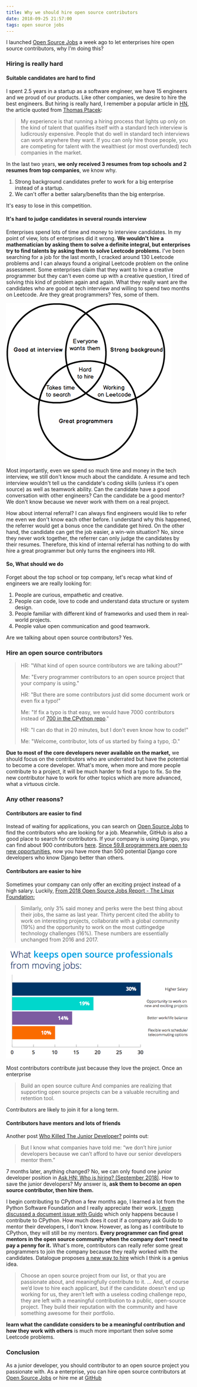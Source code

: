 ```yaml
---
title: Why we should hire open source contributors
date: 2018-09-25 21:57:00
tags: open source jobs
---
```

I launched [Open Source Jobs](https://www.osjobs.net) a week ago to let enterprises hire open source contributors, why I'm doing this?

### Hiring is really hard

####  Suitable candidates are hard to find
I spent 2.5 years in a startup as a software engineer, we have 15 engineers and we proud of our products. Like other companies, we desire to hire the best engineers. But hiring is really hard, I remember a popular article in [HN](https://danluu.com/programmer-moneyball/), the article quoted from [Thomas Ptacek](https://news.ycombinator.com/item?id=11290662):

> My experience is that running a hiring process that lights up only on the kind of talent that qualifies itself with a standard tech interview is ludicrously expensive. People that do well in standard tech interviews can work anywhere they want. If you can only hire those people, you are competing for talent with the wealthiest (or most overfunded) tech companies in the market.

In the last two years, **we only received 3 resumes from top schools and 2 resumes from top companies**, we know why.

1. Strong background candidates prefer to work for a big enterprise instead of a startup.
2. We can't offer a better salary/benefits than the big enterprise.

It's easy to lose in this competition. 

#### It's hard to judge candidates in several rounds interview
Enterprises spend lots of time and money to interview candidates. In my point of view, lots of enterprises did it wrong. **We wouldn't hire a mathematician by asking them to solve a definite integral, but enterprises try to find talents by asking them to solve Leetcode problems.** I've been searching for a job for the last month, I cracked around 130 Leetcode problems and I can always found a original Leetcode problem on the online assessment. Some enterprises claim that they want to hire a creative programmer but they can't even come up with a creative question, I tired of solving this kind of problem again and again. What they really want are the candidates who are good at tech interview and willing to spend two months on Leetcode. Are they great programmers? Yes, some of them. 

![great_programmers](https://raw.githubusercontent.com/Windsooon/blog/master/imgs/osjobs/great_programmers.png)

Most importantly, even we spend so much time and money in the tech interview, we still don't know much about the candidate. A resume and tech interview wouldn't tell us the candidate's coding skills (unless it's open source) as well as teamwork ability. Can the candidate have a good conversation with other engineers? Can the candidate be a good mentor? We don't know because we never work with them on a real project.

How about internal referral? I can always find engineers would like to refer me even we don't know each other before. I understand why this happened, the referrer would get a bonus once the candidate get hired. On the other hand, the candidate can get the job easier, a win-win situation? No, since they never work together, the referrer can only judge the candidates by their resumes. Therefore, this kind of internal referral has nothing to do with hire a great programmer but only turns the engineers into HR.

#### So, What should we do
Forget about the top school or top company, let's recap what kind of engineers we are really looking for:

1. People are curious, empathetic and creative.
2. People can code, love to code and understand data structure or system design.
3. People familiar with different kind of frameworks and used them in real-world projects.
4. People value open communication and good teamwork.

Are we talking about open source contributors? Yes.

### Hire an open source contributors

> HR: "What kind of open source contributors we are talking about?"
> 
> Me: "Every programmer contributors to an open source project that your company is using."
>
> HR: "But there are some contributors just did some document work or even fix a typo!"
> 
> Me: "If fix a typo is that easy, we would have 7000 contributors instead of [700 in the CPython repo](https://github.com/python/cpython/graphs/contributors)."
> 
> HR: "I can do that in 20 minutes, but I don't even know how to code!"
> 
> Me: "Welcome, contributor, lots of us started by fixing a typo, :D."

**Due to most of the core developers never available on the market,** we should focus on the contributors who are underrated but have the potential to become a core developer. What's more, when more and more people contribute to a project, it will be much harder to find a typo to fix. So the new contributor have to work for other topics which are more advanced, what a virtuous circle.

### Any other reasons?
#### Contributors are easier to find
Instead of waiting for applications, you can search on [Open Source Jobs](https://www.osjobs.net) to find the contributors who are looking for a job. Meanwhile, GitHub is also a good place to search for contributors. If your company is using Django, you can find about 900 contributors [here](https://github.com/django/django/blob/master/AUTHORS). [Since 59.8 programmers are open to new opportunities](https://insights.stackoverflow.com/survey/2018#work-job-search-status), now you have more than 500 potential Django core developers who know Django better than others.

#### Contributors are easier to hire
Sometimes your company can only offer an exciting project instead of a high salary. Luckily, [From 2018 Open Source Jobs Report - The Linux Foundation:](https://www.linuxfoundation.org/publications/2018/06/open-source-jobs-report-2018/)

> Similarly, only 3% said money and perks were the best thing about their jobs, the same as last year.  Thirty percent cited the ability to work on interesting projects, collaborate with a global community (19%) and the opportunity to work on the most cuttingedge technology challenges (16%). These numbers are essentially unchanged from 2016 and 2017.

![moving_jobs](https://raw.githubusercontent.com/Windsooon/blog/master/imgs/osjobs/moving_jobs.png)

Most contributors contribute just because they love the project. Once an enterprise

> Build an open source culture And companies are realizing that supporting open source projects can be a valuable recruiting and retention tool. 

Contributors are likely to join it for a long term.

#### Contributors have mentors and lots of friends
Another post [Who Killed The Junior Developer?](https://medium.com/@melissamcewen/who-killed-the-junior-developer-33e9da2dc58c) points out:

> But I know what companies have told me: “we don’t hire junior developers because we can’t afford to have our senior developers mentor them.”

7 months later, anything changed? No, we can only found one junior developer position in [Ask HN: Who is hiring? (September 2018)](https://news.ycombinator.com/item?id=17902901). How to save the junior developers? My answer is, **ask them to become an open source contributor, then hire them.** 

I begin contributing to CPython a few months ago, I learned a lot from the Python Software Foundation and I really appreciate their work. [I even discussed a document issue with Guido](https://github.com/python/cpython/pull/9035) which only happens because I contribute to CPython. How much does it cost if a company ask Guido to mentor their developers, I don't know. However, as long as I contribute to CPython, they will still be my mentors. **Every programmer can find great mentors in the open source community when the company don't need to pay a penny for it.** What's more, contributors can really refer some great programmers to join the company because they really worked with the candidates. Datalogue proposes [a new way to hire](https://medium.com/datalogue/open-source-hiring-84df05fdb357) which I think is a genius idea.

> Choose an open source project from our list, or that you are passionate about, and meaningfully contribute to it.
> ...
> And, of course we’d love to hire each applicant, but if the candidate doesn’t end up working for us, they aren’t left with a useless coding challenge repo, they are left with a meaningful contribution to a public, open-source project. They build their reputation with the community and have something awesome for their portfolio.

**learn what the candidate considers to be a meaningful contribution and how they work with others** is much more important then solve some Leetcode problems.

### Conclusion
As a junior developer, you should contributor to an open source project you passionate with.
As a enterprise, you can hire open source contributors at [Open Source Jobs](https://www.osjobs.net) or hire me at [GitHub](https://github.com/Windsooon)
